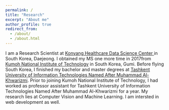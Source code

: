 ```yaml
---
permalink: /
title: "Research"
excerpt: "About me"
author_profile: true
redirect_from: 
  - /about/
  - /about.html
---
```



I am a Research Scientist at [Konyang Healthcare Data Science Center ](https://www.kyuh.ac.kr/hdc/) in South Korea, Daejeong. I obtained my MS one more time in 2017from [Kumoh National Institute of Technology](https://eng.kumoh.ac.kr/eng/index.do) in South Korea, Gumi.  Before flying South Korea, I finished my bachelor and master degrees at [Tashkent University of Information Technologies Named After Muhammad Al-Khwarizmi](https://tuit.uz/en). Prior to joining Kumoh National Institute of Technology, I had worked as professor assistant for Tashkent University of Information Technologies Named After Muhammad Al-Khwarizmi for a year. My research lies at Computer Vision and Machine Learning. I am intersted in web development as well.